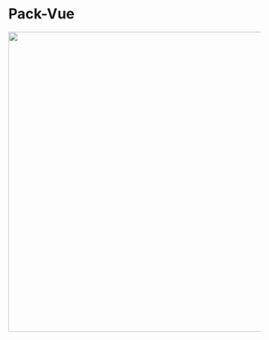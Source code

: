 # Pack-Vue

<img src="https://github.com/LengYXin/Vue-TypeScript/blob/master/doc/img/1.gif" width="600px" />
